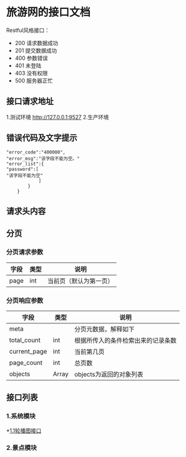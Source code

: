 # 旅游网的接口文档
Restful风格接口：
* 200 请求数据成功
* 201 提交数据成功
* 400 参数错误
* 401 未登陆
* 403 没有权限
* 500 服务器正忙

## 接口请求地址
1.测试环境
http://127.0.0.1:9527
2.生产环境

## 错误代码及文字提示
```{
"error_code":"400000",
"error_msg":"该字段不能为空。"
"error_list":{
"password":[
"该字段不能为空"
            ]
        }
    }

```

## 请求头内容

## 分页

### 分页请求参数
<table class="table table-hover table-condensed">
  <thead>
   <tr>
      <th>字段</th>
      <th>类型</th>
      <th>说明</th>
   </tr>
  </thead>
  <tbody>
   <tr>
      <td>page</td>
      <td>int</td>
      <td>当前页（默认为第一页）</td>
   </tr>
  </tbody>
</table>

### 分页响应参数
<table class="table table-hover table-condensed">
  <thead>
   <tr>
      <th>字段</th>
      <th>类型</th>
      <th>说明</th>
   </tr>
  </thead>
  <tbody>
    <tr class="info">
      <td>meta</td>
      <td></td>
      <td>分页元数据，解释如下</td>
   </tr>
   <tr>
      <td>total_count</td>
      <td>int</td>
      <td>根据所传入的条件检索出来的记录条数</td>
   </tr>
   <tr>
      <td>current_page</td>
      <td>int</td>
      <td>当前第几页</td>
   </tr>
   <tr>
      <td>page_count</td>
      <td>int</td>
      <td>总页数</td>
   </tr>
   <tr class="info">
      <td>objects</td>
      <td>Array</td>
      <td>objects为返回的对象列表</td>
   </tr>
  </tbody>
</table>

## 接口列表
### 1.系统模块
*[1.1轮播图接口](./system/slider_list.md)

### 2.景点模块